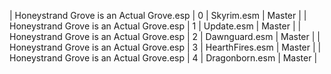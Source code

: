 ﻿| Honeystrand Grove is an Actual Grove.esp | 0 | Skyrim.esm      | Master | 
| Honeystrand Grove is an Actual Grove.esp | 1 | Update.esm      | Master | 
| Honeystrand Grove is an Actual Grove.esp | 2 | Dawnguard.esm   | Master | 
| Honeystrand Grove is an Actual Grove.esp | 3 | HearthFires.esm | Master | 
| Honeystrand Grove is an Actual Grove.esp | 4 | Dragonborn.esm  | Master | 
